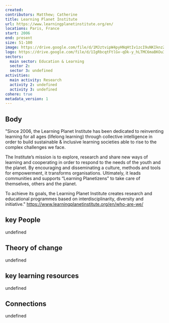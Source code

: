 ```yaml
---
created:
contributors: Matthew; Catherine
title: Learning Planet Institute
url: https://www.learningplanetinstitute.org/en/
locations: Paris, France
start: 2006
end: present
size: 51-100
image: https://drive.google.com/file/d/1MJztvipW4pyHNqHtIv1zcI9uNKIknzZh/view?usp=drive_link
logo: https://drive.google.com/file/d/1IgRbcqtFtlGv-qDk-y_hLTMC6maBKOu3/view?usp=drive_link
sectors:
  main sector: Education & Learning
  sector 2: 
  sector 3: undefined
activities: 
  main activity: Research
  activity 2: undefined
  activity 3: undefined
cohere: true
metadata_version: 1
---
```



## Body

"Since 2006, the Learning Planet Institute has been dedicated to reinventing learning for all ages (lifelong learning) through collective intelligence in order to build sustainable & inclusive learning societies able to rise to the complex challenges we face. 

The Institute’s mission is to explore, research and share new ways of learning and cooperating in order to respond to the needs of the youth and the planet. By encouraging and disseminating a culture, methods and tools for empowerment, it transforms organisations. Ultimately, it leads communities and supports “Learning Planetizens” to take care of themselves, others and the planet. 

To achieve its goals, the Learning Planet Institute creates research and educational programmes based on interdisciplinarity, diversity and initiative."
https://www.learningplanetinstitute.org/en/who-are-we/ 

## key People

undefined

## Theory of change

undefined

## key learning resources

undefined

## Connections

undefined


